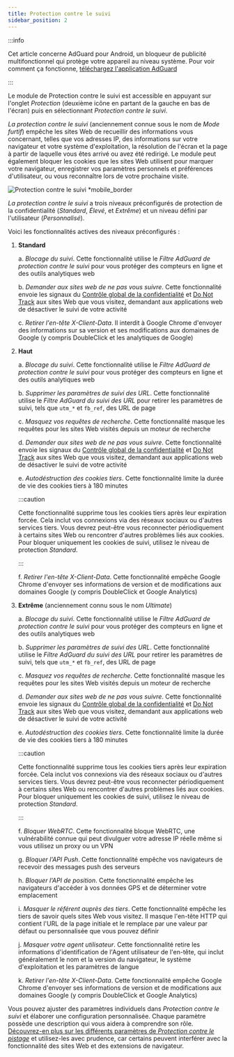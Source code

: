 ```yaml
---
title: Protection contre le suivi
sidebar_position: 2
---
```


:::info

Cet article concerne AdGuard pour Android, un bloqueur de publicité multifonctionnel qui protège votre appareil au niveau système. Pour voir comment ça fonctionne, [téléchargez l'application AdGuard](https://agrd.io/download-kb-adblock)

:::

Le module de Protection contre le suivi est accessible en appuyant sur l'onglet _Protection_ (deuxième icône en partant de la gauche en bas de l'écran) puis en sélectionnant _Protection contre le suivi_.

_La protection contre le suivi_ (anciennement connue sous le nom de _Mode furtif_) empêche les sites Web de recueillir des informations vous concernant, telles que vos adresses IP, des informations sur votre navigateur et votre système d'exploitation, la résolution de l'écran et la page à partir de laquelle vous êtes arrivé ou avez été redirigé. Le module peut également bloquer les cookies que les sites Web utilisent pour marquer votre navigateur, enregistrer vos paramètres personnels et préférences d'utilisateur, ou vous reconnaître lors de votre prochaine visite.

![Protection contre le suivi \*mobile_border](https://cdn.adtidy.org/blog/new/y5fuztracking_protection.png)

_La protection contre le suivi_ a trois niveaux préconfigurés de protection de la confidentialité (_Standard_, _Élevé_, et _Extrême_) et un niveau défini par l'utilisateur (_Personnalisé_).

Voici les fonctionnalités actives des niveaux préconfigurés :

1. **Standard**

    a. _Blocage du suivi_. Cette fonctionnalité utilise le _Filtre AdGuard de protection contre le suivi_ pour vous protéger des compteurs en ligne et des outils analytiques web

    b. _Demander aux sites web de ne pas vous suivre_. Cette fonctionnalité envoie les signaux du [Contrôle global de la confidentialité](https://globalprivacycontrol.org/) et [Do Not Track](https://en.wikipedia.org/wiki/Do_Not_Track) aux sites Web que vous visitez, demandant aux applications web de désactiver le suivi de votre activité

    c. _Retirer l'en-tête X-Client-Data_. Il interdit à Google Chrome d'envoyer des informations sur sa version et ses modifications aux domaines de Google (y compris DoubleClick et les analytiques de Google)

2. **Haut**

    a. _Blocage du suivi_. Cette fonctionnalité utilise le _Filtre AdGuard de protection contre le suivi_ pour vous protéger des compteurs en ligne et des outils analytiques web

    b. _Supprimer les paramètres de suivi des URL_. Cette fonctionnalité utilise le _Filtre AdGuard du suivi des URL_ pour retirer les paramètres de suivi, tels que `utm_*` et `fb_ref`, des URL de page

    c. _Masquez vos requêtes de recherche_. Cette fonctionnalité masque les requêtes pour les sites Web visités depuis un moteur de recherche

    d. _Demander aux sites web de ne pas vous suivre_. Cette fonctionnalité envoie les signaux du [Contrôle global de la confidentialité](https://globalprivacycontrol.org/) et [Do Not Track](https://en.wikipedia.org/wiki/Do_Not_Track) aux sites Web que vous visitez, demandant aux applications web de désactiver le suivi de votre activité

    e. _Autodéstruction des cookies tiers_. Cette fonctionnalité limite la durée de vie des cookies tiers à 180 minutes

    :::caution

    Cette fonctionnalité supprime tous les cookies tiers après leur expiration forcée. Cela inclut vos connexions via des réseaux sociaux ou d'autres services tiers. Vous devrez peut-être vous reconnecter périodiquement à certains sites Web ou rencontrer d'autres problèmes liés aux cookies. Pour bloquer uniquement les cookies de suivi, utilisez le niveau de protection _Standard_.

    :::

    f. _Retirer l'en-tête X-Client-Data_. Cette fonctionnalité empêche Google Chrome d'envoyer ses informations de version et de modifications aux domaines Google (y compris DoubleClick et Google Analytics)

3. **Extrême** (anciennement connu sous le nom _Ultimate_)

    a. _Blocage du suivi_. Cette fonctionnalité utilise le _Filtre AdGuard de protection contre le suivi_ pour vous protéger des compteurs en ligne et des outils analytiques web

    b. _Supprimer les paramètres de suivi des URL_. Cette fonctionnalité utilise le _Filtre AdGuard du suivi des URL_ pour retirer les paramètres de suivi, tels que `utm_*` et `fb_ref`, des URL de page

    c. _Masquez vos requêtes de recherche_. Cette fonctionnalité masque les requêtes pour les sites Web visités depuis un moteur de recherche

    d. _Demander aux sites web de ne pas vous suivre_. Cette fonctionnalité envoie les signaux du [Contrôle global de la confidentialité](https://globalprivacycontrol.org/) et [Do Not Track](https://en.wikipedia.org/wiki/Do_Not_Track) aux sites Web que vous visitez, demandant aux applications web de désactiver le suivi de votre activité

    e. _Autodéstruction des cookies tiers_. Cette fonctionnalité limite la durée de vie des cookies tiers à 180 minutes

    :::caution

    Cette fonctionnalité supprime tous les cookies tiers après leur expiration forcée. Cela inclut vos connexions via des réseaux sociaux ou d'autres services tiers. Vous devrez peut-être vous reconnecter périodiquement à certains sites Web ou rencontrer d'autres problèmes liés aux cookies. Pour bloquer uniquement les cookies de suivi, utilisez le niveau de protection _Standard_.

    :::

    f. _Bloquer WebRTC_. Cette fonctionnalité bloque WebRTC, une vulnérabilité connue qui peut divulguer votre adresse IP réelle même si vous utilisez un proxy ou un VPN

    g. _Bloquer l'API Push_. Cette fonctionnalité empêche vos navigateurs de recevoir des messages push des serveurs

    h. _Bloquer l'API de position_. Cette fonctionnalité empêche les navigateurs d'accéder à vos données GPS et de déterminer votre emplacement

    i. _Masquer le référent auprès des tiers_. Cette fonctionnalité empêche les tiers de savoir quels sites Web vous visitez. Il masque l'en-tête HTTP qui contient l'URL de la page initiale et le remplace par une valeur par défaut ou personnalisée que vous pouvez définir

    j. _Masquer votre agent utilisateur_. Cette fonctionnalité retire les informations d'identification de l'Agent utilisateur de l'en-tête, qui inclut généralement le nom et la version du navigateur, le système d'exploitation et les paramètres de langue

    k. _Retirer l'en-tête X-Client-Data_. Cette fonctionnalité empêche Google Chrome d'envoyer ses informations de version et de modifications aux domaines Google (y compris DoubleClick et Google Analytics)

Vous pouvez ajuster des paramètres individuels dans _Protection contre le suivi_ et élaborer une configuration personnalisée. Chaque paramètre possède une description qui vous aidera à comprendre son rôle. [Découvrez-en plus sur les différents paramètres de _Protection contre le pistage_](/general/stealth-mode) et utilisez-les avec prudence, car certains peuvent interférer avec la fonctionnalité des sites Web et des extensions de navigateur.
